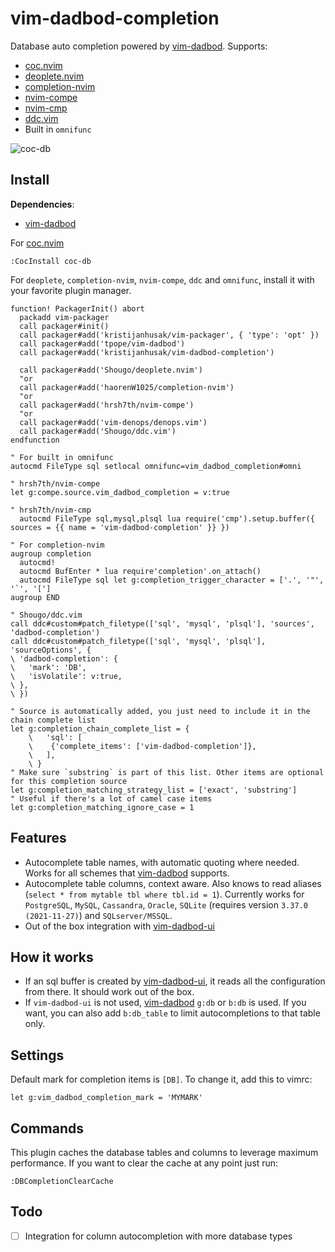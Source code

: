 # vim-dadbod-completion

Database auto completion powered by [vim-dadbod](https://github.com/tpope/vim-dadbod).
Supports:
* [coc.nvim](https://github.com/neoclide/coc.nvim)
* [deoplete.nvim](https://github.com/Shougo/deoplete.nvim)
* [completion-nvim](https://github.com/haorenW1025/completion-nvim)
* [nvim-compe](https://github.com/hrsh7th/nvim-compe)
* [nvim-cmp](https://github.com/hrsh7th/nvim-cmp)
* [ddc.vim](https://github.com/Shougo/ddc.vim)
* Built in `omnifunc`

![coc-db](https://user-images.githubusercontent.com/1782860/78941173-717f6680-7ab7-11ea-91b3-18bf178b3735.gif)

## Install

**Dependencies**:
* [vim-dadbod](https://github.com/tpope/vim-dadbod)

For [coc.nvim](https://github.com/neoclide/coc.nvim)
```
:CocInstall coc-db
```

For `deoplete`, `completion-nvim`, `nvim-compe`, `ddc` and `omnifunc`, install it with your favorite plugin manager.

```vimL
function! PackagerInit() abort
  packadd vim-packager
  call packager#init()
  call packager#add('kristijanhusak/vim-packager', { 'type': 'opt' })
  call packager#add('tpope/vim-dadbod')
  call packager#add('kristijanhusak/vim-dadbod-completion')

  call packager#add('Shougo/deoplete.nvim')
  "or
  call packager#add('haorenW1025/completion-nvim')
  "or
  call packager#add('hrsh7th/nvim-compe')
  "or
  call packager#add('vim-denops/denops.vim')
  call packager#add('Shougo/ddc.vim')
endfunction

" For built in omnifunc
autocmd FileType sql setlocal omnifunc=vim_dadbod_completion#omni

" hrsh7th/nvim-compe
let g:compe.source.vim_dadbod_completion = v:true

" hrsh7th/nvim-cmp
  autocmd FileType sql,mysql,plsql lua require('cmp').setup.buffer({ sources = {{ name = 'vim-dadbod-completion' }} })

" For completion-nvim
augroup completion
  autocmd!
  autocmd BufEnter * lua require'completion'.on_attach()
  autocmd FileType sql let g:completion_trigger_character = ['.', '"', '`', '[']
augroup END

" Shougo/ddc.vim
call ddc#custom#patch_filetype(['sql', 'mysql', 'plsql'], 'sources', 'dadbod-completion')
call ddc#custom#patch_filetype(['sql', 'mysql', 'plsql'], 'sourceOptions', {
\ 'dadbod-completion': {
\   'mark': 'DB',
\   'isVolatile': v:true,
\ },
\ })

" Source is automatically added, you just need to include it in the chain complete list
let g:completion_chain_complete_list = {
    \   'sql': [
    \    {'complete_items': ['vim-dadbod-completion']},
    \   ],
    \ }
" Make sure `substring` is part of this list. Other items are optional for this completion source
let g:completion_matching_strategy_list = ['exact', 'substring']
" Useful if there's a lot of camel case items
let g:completion_matching_ignore_case = 1
```

## Features
* Autocomplete table names, with automatic quoting where needed. Works for all schemes that [vim-dadbod](https://github.com/tpope/vim-dadbod) supports.
* Autocomplete table columns, context aware. Also knows to read aliases (`select * from mytable tbl where tbl.id = 1`). Currently works for `PostgreSQL`, `MySQL`, `Cassandra`, `Oracle`, `SQLite` (requires version `3.37.0 (2021-11-27)`) and `SQLserver/MSSQL`.
* Out of the box integration with [vim-dadbod-ui](https://github.com/kristijanhusak/vim-dadbod-ui)

## How it works
* If an sql buffer is created by [vim-dadbod-ui](https://github.com/kristijanhusak/vim-dadbod-ui), it reads all the configuration from there. It should work out of the box.
* If `vim-dadbod-ui` is not used, [vim-dadbod](https://github.com/tpope/vim-dadbod) `g:db` or `b:db` is used. If you want, you can also add `b:db_table` to limit autocompletions to that table only.

## Settings
Default mark for completion items is `[DB]`. To change it, add this to vimrc:
```
let g:vim_dadbod_completion_mark = 'MYMARK'
```

## Commands
This plugin caches the database tables and columns to leverage maximum performance. If you want to clear the cache at any point just run:

```
:DBCompletionClearCache
```

## Todo
* [ ] Integration for column autocompletion with more database types
